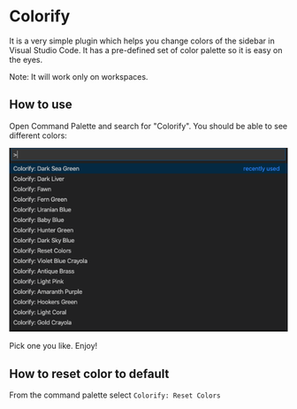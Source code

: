 # Colorify

It is a very simple plugin which helps you change colors of the sidebar in Visual Studio Code. It has a pre-defined set of color palette so it is easy on the eyes.

Note: It will work only on workspaces.

## How to use

Open Command Palette and search for "Colorify". You should be able to see different colors:

![screenshot](images/colorify.png)

Pick one you like. Enjoy!

## How to reset color to default

From the command palette select `Colorify: Reset Colors`
